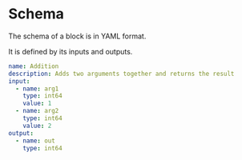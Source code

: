 # Schema

The schema of a block is in YAML format. 

It is defined by its inputs and outputs. 

```yaml
name: Addition
description: Adds two arguments together and returns the result
input: 
  - name: arg1
    type: int64
    value: 1
  - name: arg2
    type: int64
    value: 2
output:
  - name: out
    type: int64   

```


